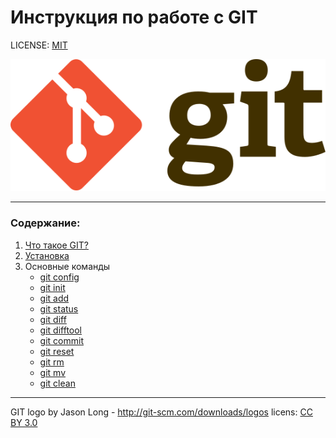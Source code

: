  # **Инструкция по работе с GIT**

LICENSE: [MIT](./license.md)

![git-logo](./Git-logo.svg)

---

### Содержание:
1. [Что такое GIT?](./git.md)
2. [Установка](./instal.md)
3. Основные команды 
    * [git config](./config.md)
    * [git init](./init.md)
    * [git add](./add.md)
    * [git status](./status.md) 
    * [git diff](./diff.md)
    * [git difftool](./difftool.md)
    * [git commit](./commit.md)
    * [git reset](./reset.md)
    * [git rm](./rm.md)
    * [git mv](./mv.md)
    * [git clean](./clean.md)


---

GIT logo by Jason Long - http://git-scm.com/downloads/logos licens: [CC BY 3.0](https://creativecommons.org/licenses/by/3.0/)